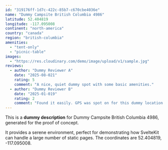 ```yaml
---
id: "319176ff-1d7c-422c-85b7-c670cbe4036e"
name: "Dummy Campsite British Columbia 4986"
latitude: 52.404819
longitude: -117.095008
continent: "north-america"
country: "canada"
region: "british-columbia"
amenities:
  - "tent-only"
  - "picnic-table"
images:
  - "https://res.cloudinary.com/demo/image/upload/v1/sample.jpg"
reviews:
  - author: "Dummy Reviewer A"
    date: "2025-08-021"
    rating: 5
    comment: "A nice, quiet dummy spot with some basic amenities."
  - author: "Dummy Reviewer B"
    date: "2025-01-019"
    rating: 2
    comment: "Found it easily. GPS was spot on for this dummy location."
---
```


This is a **dummy description** for Dummy Campsite British Columbia 4986, generated for the proof of concept.

It provides a serene environment, perfect for demonstrating how SvelteKit can handle a large number of static pages. The coordinates are 52.404819, -117.095008.
